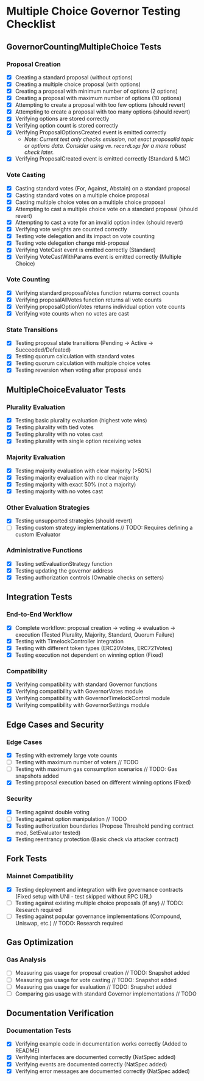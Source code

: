 # Multiple Choice Governor Testing Checklist

## GovernorCountingMultipleChoice Tests

### Proposal Creation
- [x] Creating a standard proposal (without options)
- [x] Creating a multiple choice proposal (with options)
- [x] Creating a proposal with minimum number of options (2 options)
- [x] Creating a proposal with maximum number of options (10 options)
- [x] Attempting to create a proposal with too few options (should revert)
- [x] Attempting to create a proposal with too many options (should revert)
- [x] Verifying options are stored correctly
- [x] Verifying option count is stored correctly
- [x] Verifying ProposalOptionsCreated event is emitted correctly
  - *Note: Current test only checks emission, not exact proposalId topic or options data. Consider using `vm.recordLogs` for a more robust check later.*
- [x] Verifying ProposalCreated event is emitted correctly (Standard & MC)

### Vote Casting
- [x] Casting standard votes (For, Against, Abstain) on a standard proposal
- [x] Casting standard votes on a multiple choice proposal
- [x] Casting multiple choice votes on a multiple choice proposal
- [x] Attempting to cast a multiple choice vote on a standard proposal (should revert)
- [x] Attempting to cast a vote for an invalid option index (should revert)
- [x] Verifying vote weights are counted correctly
- [x] Testing vote delegation and its impact on vote counting
- [x] Testing vote delegation change mid-proposal
- [x] Verifying VoteCast event is emitted correctly (Standard)
- [x] Verifying VoteCastWithParams event is emitted correctly (Multiple Choice)

### Vote Counting
- [x] Verifying standard proposalVotes function returns correct counts
- [x] Verifying proposalAllVotes function returns all vote counts
- [x] Verifying proposalOptionVotes returns individual option vote counts
- [x] Verifying vote counts when no votes are cast

### State Transitions
- [x] Testing proposal state transitions (Pending → Active → Succeeded/Defeated)
- [x] Testing quorum calculation with standard votes
- [x] Testing quorum calculation with multiple choice votes
- [x] Testing reversion when voting after proposal ends

## MultipleChoiceEvaluator Tests

### Plurality Evaluation
- [x] Testing basic plurality evaluation (highest vote wins)
- [x] Testing plurality with tied votes
- [x] Testing plurality with no votes cast
- [x] Testing plurality with single option receiving votes

### Majority Evaluation
- [x] Testing majority evaluation with clear majority (>50%)
- [x] Testing majority evaluation with no clear majority
- [x] Testing majority with exact 50% (not a majority)
- [x] Testing majority with no votes cast

### Other Evaluation Strategies
- [x] Testing unsupported strategies (should revert)
- [ ] Testing custom strategy implementations // TODO: Requires defining a custom IEvaluator

### Administrative Functions
- [x] Testing setEvaluationStrategy function
- [x] Testing updating the governor address
- [x] Testing authorization controls (Ownable checks on setters)

## Integration Tests

### End-to-End Workflow
- [x] Complete workflow: proposal creation → voting → evaluation → execution (Tested Plurality, Majority, Standard, Quorum Failure)
- [x] Testing with TimelockController integration
- [x] Testing with different token types (ERC20Votes, ERC721Votes)
- [x] Testing execution not dependent on winning option (Fixed)

### Compatibility
- [x] Verifying compatibility with standard Governor functions
- [x] Verifying compatibility with GovernorVotes module
- [x] Verifying compatibility with GovernorTimelockControl module
- [x] Verifying compatibility with GovernorSettings module

## Edge Cases and Security

### Edge Cases
- [x] Testing with extremely large vote counts
- [ ] Testing with maximum number of voters // TODO
- [ ] Testing with maximum gas consumption scenarios // TODO: Gas snapshots added
- [x] Testing proposal execution based on different winning options (Fixed)

### Security
- [x] Testing against double voting
- [ ] Testing against option manipulation // TODO
- [x] Testing authorization boundaries (Propose Threshold pending contract mod, SetEvaluator tested)
- [x] Testing reentrancy protection (Basic check via attacker contract)

## Fork Tests

### Mainnet Compatibility
- [x] Testing deployment and integration with live governance contracts (Fixed setup with UNI - test skipped without RPC URL)
- [ ] Testing against existing multiple choice proposals (if any) // TODO: Research required
- [ ] Testing against popular governance implementations (Compound, Uniswap, etc.) // TODO: Research required

## Gas Optimization

### Gas Analysis
- [ ] Measuring gas usage for proposal creation // TODO: Snapshot added
- [ ] Measuring gas usage for vote casting // TODO: Snapshot added
- [ ] Measuring gas usage for evaluation // TODO: Snapshot added
- [ ] Comparing gas usage with standard Governor implementations // TODO

## Documentation Verification

### Documentation Tests
- [x] Verifying example code in documentation works correctly (Added to README)
- [x] Verifying interfaces are documented correctly (NatSpec added)
- [x] Verifying events are documented correctly (NatSpec added)
- [x] Verifying error messages are documented correctly (NatSpec added) 